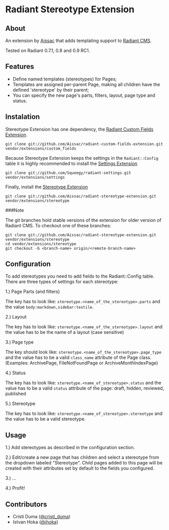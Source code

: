 Radiant Stereotype Extension
===

About
---

An extension by [Aissac][aissac] that adds templating support to [Radiant CMS][radiant].

Tested on Radiant 0.7.1, 0.8 and 0.9 RC1.
 
Features
---

* Define named templates (stereotypes) for Pages;
* Templates are assigned per-parent Page, making all children have the defined 'stereotype' by their parent;
* You can specify the new page's parts, filters, layout, page type and status.

Instalation
---

Stereotype Extension has one dependency, the [Radiant Custom Fields Extension][rcfe].

    git clone git://github.com/Aissac/radiant-custom-fields-extension.git vendor/extensions/custom_fields

Because Stereotype Extension keeps the settings in the `Radiant::Config` table it is highly recommended to install the [Settings Extension][rse]
  
    git clone git://github.com/Squeegy/radiant-settings.git vendor/extensions/settings
    
Finally, install the [Stereotype Extension][rste]

    git clone git://github.com/Aissac/radiant-stereotype-extension.git vendor/extensions/stereotype

###Note

The git branches hold stable versions of the extension for older version of Radiant CMS. To checkout one of these branches:

    git clone git://github.com/Aissac/radiant-stereotype-extension.git vendor/extensions/stereotype
    cd vendor/extensions/stereotype
    git checkout -b <branch-name> origin/<remote-branch-name>

Configuration
---

To add stereotypes you need to add fields to the Radiant::Config table. There are three types of settings for each stereotype:

1.) Page Parts (and filters)

The key has to look like: `stereotype.<name_of_the_stereotype>.parts` and the value `body:markdown,sidebar:textile`.

2.) Layout

The key has to look like: `stereotype.<name_of_the_stereotype>.layout` and the value has to be the name of a layout (case sensitive)

3.) Page type

The key should look like: `stereotype.<name_of_the_stereotype>.page_type` and the value has to be a valid `class_name` attribute of the Page class. (Examples: ArchivePage, FileNotFoundPage or ArchiveMonthIndexPage)

4.) Status

The key has to look like: `stereotype.<name_of_stereotype>.status` and the value has to be a valid `status` attribute of the page: draft, hidden, reviewed, published

5.) Stereotype

The key has to look like: `stereotype.<name_of_stereotype>.stereotype` and the value has to be a valid stereotype.

Usage
---

1.) Add stereotypes as described in the configuration section.

2.) Edit/create a new page that has children and select a stereotype from the dropdown labeled "Stereotype". Child pages added to this page will be created with their attributes set by default to the fields you configured.

3.) ...

4.) Profit!

Contributors
---

* Cristi Duma ([@cristi_duma][cd])
* Istvan Hoka ([@ihoka][ih])

[radiant]: http://radiantcms.org/
[aissac]: http://aissac.ro
[rste]: http://blog.aissac.ro/radiant/stereotype-extension
[rcfe]: http://blog.aissac.ro/radiant/custom-fields-extension
[rse]: http://github.com/Squeegy/radiant-settings/tree/master
[cd]: http://twitter.com/cristi_duma
[ih]: http://twitter.com/ihoka